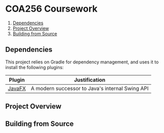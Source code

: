 # COA256 Coursework

1. [Dependencies](#Dependencies)
2. [Project Overview](#project-overview)
3. [Building from Source](#building-from-source)

## Dependencies
This project relies on Gradle for dependency management, 
and uses it to install the following plugins:

| Plugin     | Justification                                   |
|------------|-------------------------------------------------|
| [JavaFX](https://openjfx.io/) | A modern successor to Java's internal Swing API |

## Project Overview


## Building from Source